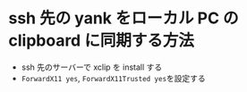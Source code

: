 # ssh 先の yank をローカル PC の clipboard に同期する方法

- ssh 先のサーバーで xclip を install する
- `ForwardX11 yes`, `ForwardX11Trusted yes`を設定する
